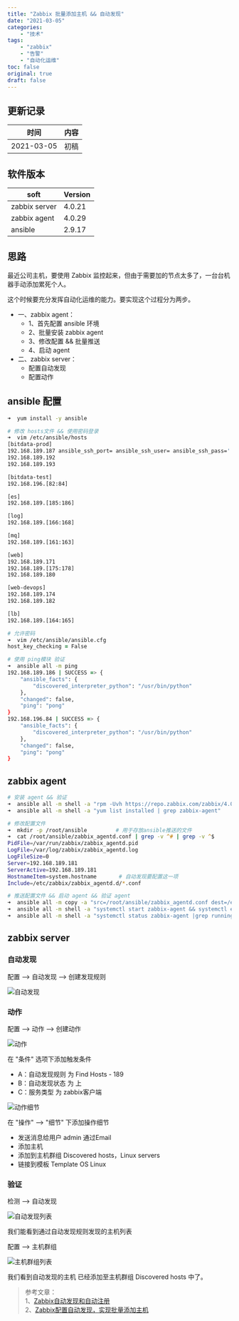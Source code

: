 ```yaml
---
title: "Zabbix 批量添加主机 && 自动发现"
date: "2021-03-05"
categories:
    - "技术"
tags:
    - "zabbix"
    - "告警"
    - "自动化运维"
toc: false
original: true
draft: false
---
```


## 更新记录

| 时间       | 内容 |
| ---------- | ---- |
| 2021-03-05 | 初稿 |

## 软件版本

| soft          | Version |
| ------------- | ------- |
| zabbix server | 4.0.21  |
| zabbix agent  | 4.0.29  |
| ansible       | 2.9.17  |

## 思路

最近公司主机，要使用 Zabbix 监控起来，但由于需要加的节点太多了，一台台机器手动添加累死个人。

这个时候要充分发挥自动化运维的能力。要实现这个过程分为两步。

- 一、zabbix agent：  
  - 1、首先配置 ansible 环境
  - 2、批量安装 zabbix agent
  - 3、修改配置 && 批量推送
  - 4、启动 agent
- 二、zabbix server：  
  - 配置自动发现
  - 配置动作

## ansible 配置

``` zsh
➜  yum install -y ansible

# 修改 hosts文件 && 使用密码登录
➜  vim /etc/ansible/hosts
[bitdata-prod]
192.168.189.187 ansible_ssh_port= ansible_ssh_user= ansible_ssh_pass=''
192.168.189.192
192.168.189.193

[bitdata-test]
192.168.196.[82:84]

[es]
192.168.189.[185:186]

[log]
192.168.189.[166:168]

[mq]
192.168.189.[161:163]

[web]
192.168.189.171
192.168.189.[175:178]
192.168.189.180

[web-devops]
192.168.189.174
192.168.189.182

[lb]
192.168.189.[164:165]

# 允许密码
➜  vim /etc/ansible/ansible.cfg
host_key_checking = False

# 使用 ping模块 验证
➜  ansible all -m ping
192.168.189.186 | SUCCESS => {
    "ansible_facts": {
        "discovered_interpreter_python": "/usr/bin/python"
    },
    "changed": false,
    "ping": "pong"
}
192.168.196.84 | SUCCESS => {
    "ansible_facts": {
        "discovered_interpreter_python": "/usr/bin/python"
    },
    "changed": false,
    "ping": "pong"
}
```

## zabbix agent

``` zsh
# 安装 agent && 验证
➜  ansible all -m shell -a "rpm -Uvh https://repo.zabbix.com/zabbix/4.0/rhel/7/x86_64/zabbix-release-4.0-1.el7.noarch.rpm && yum -y install zabbix-agent"
➜  ansible all -m shell -a "yum list installed | grep zabbix-agent"

# 修改配置文件
➜  mkdir -p /root/ansible         # 用于存放ansible推送的文件
➜  cat /root/ansible/zabbix_agentd.conf | grep -v ^# | grep -v ^$
PidFile=/var/run/zabbix/zabbix_agentd.pid
LogFile=/var/log/zabbix/zabbix_agentd.log
LogFileSize=0
Server=192.168.189.181
ServerActive=192.168.189.181
HostnameItem=system.hostname       # 自动发现要配置这一项
Include=/etc/zabbix/zabbix_agentd.d/*.conf

# 推送配置文件 && 启动 agent && 验证 agent
➜  ansible all -m copy -a "src=/root/ansible/zabbix_agentd.conf dest=/etc/zabbix/zabbix_agentd.conf"
➜  ansible all -m shell -a "systemctl start zabbix-agent && systemctl enable zabbix-agent"
➜  ansible all -m shell -a "systemctl status zabbix-agent |grep running"
```

## zabbix server

### 自动发现

配置 --> 自动发现 --> 创建发现规则

![自动发现](https://cdn.jsdelivr.net/gh/miaocunfa/imghosting/img/zabbix_discovery.jpg)

### 动作

配置 --> 动作 --> 创建动作

![动作](https://cdn.jsdelivr.net/gh/miaocunfa/imghosting/img/zabbix_discovery_action.jpg)

在 "条件" 选项下添加触发条件  
- A：自动发现规则 为 Find Hosts - 189  
- B：自动发现状态 为 上  
- C：服务类型     为 zabbix客户端  

![动作细节](https://cdn.jsdelivr.net/gh/miaocunfa/imghosting/img/zabbix_discovery_action_detail.jpg)

在 "操作" --> "细节" 下添加操作细节  
- 发送消息给用户 admin 通过Email  
- 添加主机  
- 添加到主机群组 Discovered hosts，Linux servers  
- 链接到模板 Template OS Linux  

### 验证

检测 --> 自动发现

![自动发现列表](https://cdn.jsdelivr.net/gh/miaocunfa/imghosting/img/zabbix_discovery_list.jpg)

我们能看到通过自动发现规则发现的主机列表

配置 --> 主机群组

![主机群组列表](https://cdn.jsdelivr.net/gh/miaocunfa/imghosting/img/zabbix_discovery_group.jpg)

我们看到自动发现的主机 已经添加至主机群组 Discovered hosts 中了。

> 参考文章：  
> 1、[Zabbix自动发现和自动注册](https://blog.csdn.net/achenyuan/article/details/87806272)  
> 2、[Zabbix配置自动发现，实现批量添加主机](https://blog.csdn.net/qq_39626154/article/details/86306252)  
>